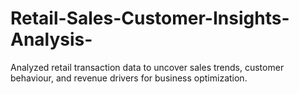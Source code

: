 # Retail-Sales-Customer-Insights-Analysis-
Analyzed retail transaction data to uncover sales trends, customer behaviour, and revenue drivers for business optimization.

